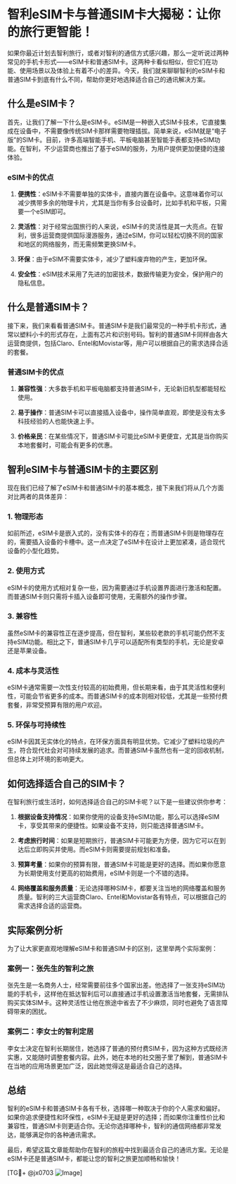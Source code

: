 # 智利eSIM卡与普通SIM卡大揭秘：让你的旅行更智能！

如果你最近计划去智利旅行，或者对智利的通信方式感兴趣，那么一定听说过两种常见的手机卡形式——eSIM卡和普通SIM卡。这两种卡看似相似，但它们在功能、使用场景以及体验上有着不小的差异。今天，我们就来聊聊智利的eSIM卡和普通SIM卡到底有什么不同，帮助你更好地选择适合自己的通讯解决方案。

## 什么是eSIM卡？

首先，让我们了解一下什么是eSIM卡。eSIM是一种嵌入式SIM卡技术，它直接集成在设备中，不需要像传统SIM卡那样需要物理插拔。简单来说，eSIM就是“电子版”的SIM卡。目前，许多高端智能手机、平板电脑甚至智能手表都支持eSIM功能。在智利，不少运营商也推出了基于eSIM的服务，为用户提供更加便捷的连接体验。

### eSIM卡的优点

1. **便携性**：eSIM卡不需要单独的实体卡，直接内置在设备中。这意味着你可以减少携带多余的物理卡片，尤其是当你有多台设备时，比如手机和平板，只需要一个eSIM即可。
   
2. **灵活性**：对于经常出国旅行的人来说，eSIM卡的灵活性是其一大亮点。在智利，很多运营商提供国际漫游服务，通过eSIM，你可以轻松切换不同的国家和地区的网络服务，而无需频繁更换SIM卡。

3. **环保**：由于eSIM不需要实体卡，减少了塑料废弃物的产生，更加环保。

4. **安全性**：eSIM技术采用了先进的加密技术，数据传输更为安全，保护用户的隐私信息。

## 什么是普通SIM卡？

接下来，我们来看看普通SIM卡。普通SIM卡是我们最常见的一种手机卡形式，通常以塑料小卡的形式存在，上面有芯片和识别号码。智利的普通SIM卡同样由各大运营商提供，包括Claro、Entel和Movistar等，用户可以根据自己的需求选择合适的套餐。

### 普通SIM卡的优点

1. **兼容性强**：大多数手机和平板电脑都支持普通SIM卡，无论新旧机型都能轻松使用。

2. **易于操作**：普通SIM卡可以直接插入设备中，操作简单直观，即使是没有太多科技经验的人也能快速上手。

3. **价格亲民**：在某些情况下，普通SIM卡可能比eSIM卡更便宜，尤其是当你购买本地套餐时，可能会有更多的优惠。

## 智利eSIM卡与普通SIM卡的主要区别

现在我们已经了解了eSIM卡和普通SIM卡的基本概念，接下来我们将从几个方面对比两者的具体差异：

### 1. 物理形态

如前所述，eSIM卡是嵌入式的，没有实体卡的存在；而普通SIM卡则是物理存在的，需要插入设备的卡槽中。这一点决定了eSIM卡在设计上更加紧凑，适合现代设备的小型化趋势。

### 2. 使用方式

eSIM卡的使用方式相对复杂一些，因为需要通过手机设置界面进行激活和配置。而普通SIM卡则只需将卡插入设备即可使用，无需额外的操作步骤。

### 3. 兼容性

虽然eSIM卡的兼容性正在逐步提高，但在智利，某些较老款的手机可能仍然不支持eSIM功能。相比之下，普通SIM卡几乎可以适配所有类型的手机，无论是安卓还是苹果设备。

### 4. 成本与灵活性

eSIM卡通常需要一次性支付较高的初始费用，但长期来看，由于其灵活性和便利性，可能会节省更多的成本。而普通SIM卡的成本则相对较低，尤其是一些预付费套餐，非常受预算有限的用户欢迎。

### 5. 环保与可持续性

eSIM卡因其无实体化的特点，在环保方面具有明显优势。它减少了塑料垃圾的产生，符合现代社会对可持续发展的追求。而普通SIM卡虽然也有一定的回收机制，但总体上对环境的影响更大。

## 如何选择适合自己的SIM卡？

在智利旅行或生活时，如何选择适合自己的SIM卡呢？以下是一些建议供你参考：

1. **根据设备支持情况**：如果你使用的设备支持eSIM功能，那么可以选择eSIM卡，享受其带来的便捷性。如果设备不支持，则只能选择普通SIM卡。

2. **考虑旅行时间**：如果是短期旅行，普通SIM卡可能更为方便，因为它可以在到达后立即购买并使用。而eSIM卡则需要提前规划和准备。

3. **预算考量**：如果你的预算有限，普通SIM卡可能是更好的选择。而如果你愿意为长期使用支付更高的初始费用，eSIM卡则是一个不错的选择。

4. **网络覆盖和服务质量**：无论选择哪种SIM卡，都要关注当地的网络覆盖和服务质量。智利的三大运营商Claro、Entel和Movistar各有特点，可以根据自己的需求选择合适的运营商。

## 实际案例分析

为了让大家更直观地理解eSIM卡和普通SIM卡的区别，这里举两个实际案例：

### 案例一：张先生的智利之旅

张先生是一名商务人士，经常需要前往多个国家出差。他选择了一张支持eSIM功能的手机卡，这样他在抵达智利后可以直接通过手机设置激活当地套餐，无需排队购买实体SIM卡。这种灵活性让他在旅途中省去了不少麻烦，同时也避免了语言障碍带来的困扰。

### 案例二：李女士的智利定居

李女士决定在智利长期居住，她选择了普通的预付费SIM卡，因为这种方式既经济实惠，又能随时调整套餐内容。此外，她在本地的社交圈子里了解到，普通SIM卡在当地的应用场景更加广泛，因此她觉得这是最适合自己的选择。

## 总结

智利的eSIM卡和普通SIM卡各有千秋，选择哪一种取决于你的个人需求和偏好。如果你追求便捷性和环保性，eSIM卡无疑是更好的选择；而如果你注重性价比和兼容性，普通SIM卡则更适合你。无论你选择哪种卡，智利的通信网络都非常发达，能够满足你的各种通讯需求。

最后，希望这篇文章能帮助你在智利的旅程中找到最适合自己的通讯方案。无论是eSIM卡还是普通SIM卡，都能让您的智利之旅更加顺畅和愉快！

[TG💪+ @jx0703 ![Image](https://github.com/user-attachments/assets/dbca1d08-cadb-493c-b0ec-ad6f7a83f270)]